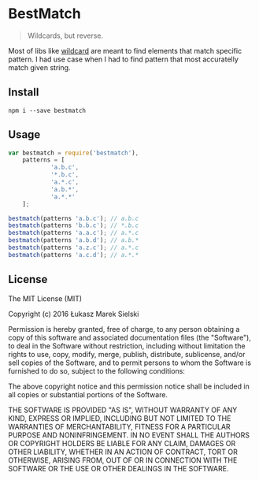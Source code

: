 # BestMatch

> Wildcards, but reverse.

Most of libs like [wildcard](https://www.npmjs.com/package/wildcard) are meant to find elements that match specific pattern. I had use case when I had to find pattern that most accuratelly match given string.

## Install

```
npm i --save bestmatch
```

## Usage

```javascript
var bestmatch = require('bestmatch'),
    patterns = [
            'a.b.c',
            '*.b.c',
            'a.*.c',
            'a.b.*',
            'a.*.*'
    ];

bestmatch(patterns 'a.b.c'); // a.b.c
bestmatch(patterns 'b.b.c'); // *.b.c
bestmatch(patterns 'a.a.c'); // a.*.c
bestmatch(patterns 'a.b.d'); // a.b.*
bestmatch(patterns 'a.z.c'); // a.*.c
bestmatch(patterns 'a.c.d'); // a.*.*
```

## License

The MIT License (MIT)

Copyright (c) 2016 Łukasz Marek Sielski

Permission is hereby granted, free of charge, to any person obtaining a copy
of this software and associated documentation files (the "Software"), to deal
in the Software without restriction, including without limitation the rights
to use, copy, modify, merge, publish, distribute, sublicense, and/or sell
copies of the Software, and to permit persons to whom the Software is
furnished to do so, subject to the following conditions:

The above copyright notice and this permission notice shall be included in all
copies or substantial portions of the Software.

THE SOFTWARE IS PROVIDED "AS IS", WITHOUT WARRANTY OF ANY KIND, EXPRESS OR
IMPLIED, INCLUDING BUT NOT LIMITED TO THE WARRANTIES OF MERCHANTABILITY,
FITNESS FOR A PARTICULAR PURPOSE AND NONINFRINGEMENT. IN NO EVENT SHALL THE
AUTHORS OR COPYRIGHT HOLDERS BE LIABLE FOR ANY CLAIM, DAMAGES OR OTHER
LIABILITY, WHETHER IN AN ACTION OF CONTRACT, TORT OR OTHERWISE, ARISING FROM,
OUT OF OR IN CONNECTION WITH THE SOFTWARE OR THE USE OR OTHER DEALINGS IN THE
SOFTWARE.
